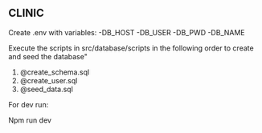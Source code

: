 ## CLINIC

Create .env with variables:
-DB_HOST
-DB_USER
-DB_PWD
-DB_NAME

Execute the scripts in src/database/scripts in the following order to create and seed the database"
1. @create_schema.sql
2. @create_user.sql
3. @seed_data.sql

For dev run:

Npm run dev